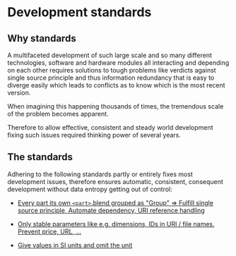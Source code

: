 Development standards
===

Why standards
---
A multifaceted development of such large scale and so many different technologies, software and hardware modules all interacting and depending on each other requires solutions to tough problems like verdicts against single source principle and thus information redundancy that is easy to diverge easily which leads to conflicts as to know which is the most recent version.

When imagining this happening thousands of times, the tremendous scale of the problem becomes apparent.

Therefore to allow effective, consistent and steady world development fixing such issues required thinking power of several years.


The standards
---
Adhering to the following standards partly or entirely fixes most development issues, therefore ensures automatic, consistent, consequent development without data entropy getting out of control:


* [Every part its own `<part>`.blend grouped as "Group" => Fulfill single source principle, Automate dependency, URI reference handling](https://github.com/faerietree/multimachine_lightspeed_precise/issues/1)

* [Only stable parameters like e.g. dimensions, IDs in URI / file names. Prevent price, URL, ...](https://github.com/faerietree/gears_maedler/issues/1)

* [Give values in SI units and omit the unit](https://github.com/faerietree/universal_prototyping_kit/issues/4)



